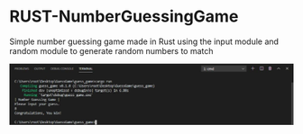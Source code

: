 # RUST-NumberGuessingGame
Simple number guessing game made in Rust using the input module and random module to generate random numbers to match

![](./images/1-rust_guessinggame.JPG)
